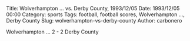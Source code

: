 Title: Wolverhampton … vs. Derby County, 1993/12/05
Date: 1993/12/05 00:00
Category: sports
Tags: football, football scores, Wolverhampton …, Derby County
Slug: wolverhampton-vs-derby-county
Author: carbonero


Wolverhampton … 2 - 2 Derby County
